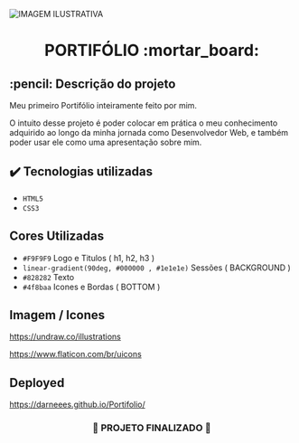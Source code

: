 ![ IMAGEM ILUSTRATIVA ](https://user-images.githubusercontent.com/79709843/188765573-20c7f084-49aa-426e-9038-68afa73109c1.png)

<h1 align="center">
  PORTIFÓLIO :mortar_board:
</h1>

<h2>
  :pencil: Descrição do projeto
</h2>

<p>
Meu primeiro Portifólio inteiramente feito por mim.
  
O intuito desse projeto é poder colocar em prática o meu conhecimento adquirido ao longo da minha jornada como Desenvolvedor Web, e também poder usar ele como uma apresentação sobre mim.

</p>

## ✔️ Tecnologias utilizadas
- ``HTML5``
- ``CSS3``

## Cores Utilizadas
- ``#F9F9F9`` Logo e Titulos ( h1, h2, h3 )
- ``linear-gradient(90deg, #000000 , #1e1e1e)`` Sessões ( BACKGROUND )
- ``#828282`` Texto
- ``#4f8baa`` Icones e Bordas ( BOTTOM ) 

## Imagem / Icones

https://undraw.co/illustrations

https://www.flaticon.com/br/uicons

## Deployed

 https://darneees.github.io/Portifolio/

<h3 align="center">
  
  :construction: PROJETO FINALIZADO :construction:
  
</h3>
